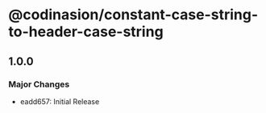 # @codinasion/constant-case-string-to-header-case-string

## 1.0.0

### Major Changes

- eadd657: Initial Release
